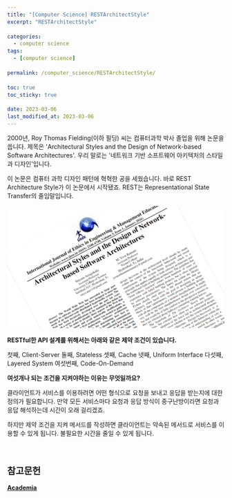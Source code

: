 ```yaml
---
title: "[Computer Science] RESTArchitectStyle"
excerpt: "RESTArchitectStyle"

categories:
  - computer science
tags:
  - [computer science]

permalink: /computer_science/RESTArchitectStyle/

toc: true
toc_sticky: true

date: 2023-03-06
last_modified_at: 2023-03-06
---
```


2000년, Roy Thomas Fielding(이하 필딩) 씨는 컴퓨터과학 박사 졸업을 위해 논문을 씁니다. 제목은 'Architectural Styles and the Design of Network-based Software Architectures'. 우리 말로는 '네트워크 기반 소프트웨어 아키텍처의 스타일과 디자인'입니다.

이 논문은 컴퓨터 과학 디자인 패턴에 혁혁한 공을 세웠습니다. 바로 REST Architecture Style가 이 논문에서 시작됐죠. REST는 Representational State Transfer의 줄임말입니다.

![RESTArchitectStyle](/assets/images/posts_img/RESTArchitectStyle.png)

**RESTful한 API 설계를 위해서는 아래와 같은 제약 조건이 있습니다.**

첫째, Client-Server
둘째, Stateless
셋째, Cache
넷째, Uniform Interface
다섯째, Layered System
여섯번째, Code-On-Demand

**여섯개나 되는 조건을 지켜야하는 이유는 무엇일까요?**

클라이언트가 서비스를 이용하려면 어떤 형식으로 요청을 보내고 응답을 받는지에 대한 정의가 필요합니다. 만약 모든 서비스마다 요청과 응답 방식이 중구난방이라면 요청과 응답 해석하는데 시간이 오래 걸리겠죠.

하지만 제약 조건을 지켜 메서드를 작성하면 클라이언트는 약속된 메서드로 서비스를 이용할 수 있게 됩니다. 불필요한 시간을 줄일 수 있게 됩니다.

<br>

## 참고문헌

[**Academia**](https://www.academia.edu/)
